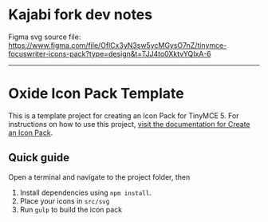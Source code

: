 # Kajabi fork dev notes
Figma svg source file: https://www.figma.com/file/OflCx3yN3sw5ycMGysO7nZ/tinymce-focuswriter-icons-pack?type=design&t=TJJ4to0XktvYQIxA-6

---

# Oxide Icon Pack Template

This is a template project for creating an Icon Pack for TinyMCE 5. For instructions on how to use this project, [visit the documentation for Create an Icon Pack](https://www.tiny.cloud/docs/advanced/creating-an-icon-pack/).

## Quick guide
Open a terminal and navigate to the project folder, then

1. Install dependencies using `npm install`.
2. Place your icons in `src/svg`
3. Run `gulp` to build the icon pack
